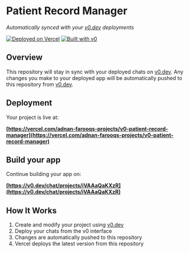# Patient Record Manager

*Automatically synced with your [v0.dev](https://v0.dev) deployments*

[![Deployed on Vercel](https://img.shields.io/badge/Deployed%20on-Vercel-black?style=for-the-badge&logo=vercel)](https://vercel.com/adnan-farooqs-projects/v0-patient-record-manager)
[![Built with v0](https://img.shields.io/badge/Built%20with-v0.dev-black?style=for-the-badge)](https://v0.dev/chat/projects/iVAAaQaKXzR)

## Overview

This repository will stay in sync with your deployed chats on [v0.dev](https://v0.dev).
Any changes you make to your deployed app will be automatically pushed to this repository from [v0.dev](https://v0.dev).

## Deployment

Your project is live at:

**[https://vercel.com/adnan-farooqs-projects/v0-patient-record-manager](https://vercel.com/adnan-farooqs-projects/v0-patient-record-manager)**

## Build your app

Continue building your app on:

**[https://v0.dev/chat/projects/iVAAaQaKXzR](https://v0.dev/chat/projects/iVAAaQaKXzR)**

## How It Works

1. Create and modify your project using [v0.dev](https://v0.dev)
2. Deploy your chats from the v0 interface
3. Changes are automatically pushed to this repository
4. Vercel deploys the latest version from this repository